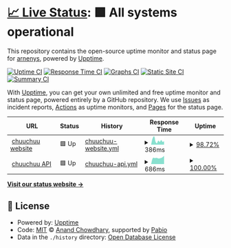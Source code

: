 # [📈 Live Status](https://arnenys.github.io/chuuchuu-monitoring): <!--live status--> **🟩 All systems operational**

This repository contains the open-source uptime monitor and status page for [arnenys](https://arnenys.github.io/chuuchuu-monitoring), powered by [Upptime](https://github.com/upptime/upptime).

[![Uptime CI](https://github.com/arnenys/chuuchuu-monitoring/workflows/Uptime%20CI/badge.svg)](https://github.com/arnenys/chuuchuu-monitoring/actions?query=workflow%3A%22Uptime+CI%22)
[![Response Time CI](https://github.com/arnenys/chuuchuu-monitoring/workflows/Response%20Time%20CI/badge.svg)](https://github.com/arnenys/chuuchuu-monitoring/actions?query=workflow%3A%22Response+Time+CI%22)
[![Graphs CI](https://github.com/arnenys/chuuchuu-monitoring/workflows/Graphs%20CI/badge.svg)](https://github.com/arnenys/chuuchuu-monitoring/actions?query=workflow%3A%22Graphs+CI%22)
[![Static Site CI](https://github.com/arnenys/chuuchuu-monitoring/workflows/Static%20Site%20CI/badge.svg)](https://github.com/arnenys/chuuchuu-monitoring/actions?query=workflow%3A%22Static+Site+CI%22)
[![Summary CI](https://github.com/arnenys/chuuchuu-monitoring/workflows/Summary%20CI/badge.svg)](https://github.com/arnenys/chuuchuu-monitoring/actions?query=workflow%3A%22Summary+CI%22)

With [Upptime](https://upptime.js.org), you can get your own unlimited and free uptime monitor and status page, powered entirely by a GitHub repository. We use [Issues](https://github.com/arnenys/chuuchuu-monitoring/issues) as incident reports, [Actions](https://github.com/arnenys/chuuchuu-monitoring/actions) as uptime monitors, and [Pages](https://arnenys.github.io/chuuchuu-monitoring) for the status page.

<!--start: status pages-->
<!-- This summary is generated by Upptime (https://github.com/upptime/upptime) -->
<!-- Do not edit this manually, your changes will be overwritten -->
<!-- prettier-ignore -->
| URL | Status | History | Response Time | Uptime |
| --- | ------ | ------- | ------------- | ------ |
| <img alt="" src="https://icons.duckduckgo.com/ip3/www.chuuchuu.com.ico" height="13"> [chuuchuu website](https://www.chuuchuu.com) | 🟩 Up | [chuuchuu-website.yml](https://github.com/arnenys/chuuchuu-monitoring/commits/HEAD/history/chuuchuu-website.yml) | <details><summary><img alt="Response time graph" src="./graphs/chuuchuu-website/response-time-week.png" height="20"> 386ms</summary><br><a href="https://arnenys.github.io/chuuchuu-monitoring/history/chuuchuu-website"><img alt="Response time 294" src="https://img.shields.io/endpoint?url=https%3A%2F%2Fraw.githubusercontent.com%2Farnenys%2Fchuuchuu-monitoring%2FHEAD%2Fapi%2Fchuuchuu-website%2Fresponse-time.json"></a><br><a href="https://arnenys.github.io/chuuchuu-monitoring/history/chuuchuu-website"><img alt="24-hour response time 393" src="https://img.shields.io/endpoint?url=https%3A%2F%2Fraw.githubusercontent.com%2Farnenys%2Fchuuchuu-monitoring%2FHEAD%2Fapi%2Fchuuchuu-website%2Fresponse-time-day.json"></a><br><a href="https://arnenys.github.io/chuuchuu-monitoring/history/chuuchuu-website"><img alt="7-day response time 386" src="https://img.shields.io/endpoint?url=https%3A%2F%2Fraw.githubusercontent.com%2Farnenys%2Fchuuchuu-monitoring%2FHEAD%2Fapi%2Fchuuchuu-website%2Fresponse-time-week.json"></a><br><a href="https://arnenys.github.io/chuuchuu-monitoring/history/chuuchuu-website"><img alt="30-day response time 388" src="https://img.shields.io/endpoint?url=https%3A%2F%2Fraw.githubusercontent.com%2Farnenys%2Fchuuchuu-monitoring%2FHEAD%2Fapi%2Fchuuchuu-website%2Fresponse-time-month.json"></a><br><a href="https://arnenys.github.io/chuuchuu-monitoring/history/chuuchuu-website"><img alt="1-year response time 294" src="https://img.shields.io/endpoint?url=https%3A%2F%2Fraw.githubusercontent.com%2Farnenys%2Fchuuchuu-monitoring%2FHEAD%2Fapi%2Fchuuchuu-website%2Fresponse-time-year.json"></a></details> | <details><summary><a href="https://arnenys.github.io/chuuchuu-monitoring/history/chuuchuu-website">98.72%</a></summary><a href="https://arnenys.github.io/chuuchuu-monitoring/history/chuuchuu-website"><img alt="All-time uptime 99.96%" src="https://img.shields.io/endpoint?url=https%3A%2F%2Fraw.githubusercontent.com%2Farnenys%2Fchuuchuu-monitoring%2FHEAD%2Fapi%2Fchuuchuu-website%2Fuptime.json"></a><br><a href="https://arnenys.github.io/chuuchuu-monitoring/history/chuuchuu-website"><img alt="24-hour uptime 100.00%" src="https://img.shields.io/endpoint?url=https%3A%2F%2Fraw.githubusercontent.com%2Farnenys%2Fchuuchuu-monitoring%2FHEAD%2Fapi%2Fchuuchuu-website%2Fuptime-day.json"></a><br><a href="https://arnenys.github.io/chuuchuu-monitoring/history/chuuchuu-website"><img alt="7-day uptime 98.72%" src="https://img.shields.io/endpoint?url=https%3A%2F%2Fraw.githubusercontent.com%2Farnenys%2Fchuuchuu-monitoring%2FHEAD%2Fapi%2Fchuuchuu-website%2Fuptime-week.json"></a><br><a href="https://arnenys.github.io/chuuchuu-monitoring/history/chuuchuu-website"><img alt="30-day uptime 99.71%" src="https://img.shields.io/endpoint?url=https%3A%2F%2Fraw.githubusercontent.com%2Farnenys%2Fchuuchuu-monitoring%2FHEAD%2Fapi%2Fchuuchuu-website%2Fuptime-month.json"></a><br><a href="https://arnenys.github.io/chuuchuu-monitoring/history/chuuchuu-website"><img alt="1-year uptime 99.96%" src="https://img.shields.io/endpoint?url=https%3A%2F%2Fraw.githubusercontent.com%2Farnenys%2Fchuuchuu-monitoring%2FHEAD%2Fapi%2Fchuuchuu-website%2Fuptime-year.json"></a></details>
| <img alt="" src="https://icons.duckduckgo.com/ip3/api.chuuchuu.com.ico" height="13"> [chuuchuu API](http://api.chuuchuu.com/protected) | 🟩 Up | [chuuchuu-api.yml](https://github.com/arnenys/chuuchuu-monitoring/commits/HEAD/history/chuuchuu-api.yml) | <details><summary><img alt="Response time graph" src="./graphs/chuuchuu-api/response-time-week.png" height="20"> 686ms</summary><br><a href="https://arnenys.github.io/chuuchuu-monitoring/history/chuuchuu-api"><img alt="Response time 736" src="https://img.shields.io/endpoint?url=https%3A%2F%2Fraw.githubusercontent.com%2Farnenys%2Fchuuchuu-monitoring%2FHEAD%2Fapi%2Fchuuchuu-api%2Fresponse-time.json"></a><br><a href="https://arnenys.github.io/chuuchuu-monitoring/history/chuuchuu-api"><img alt="24-hour response time 861" src="https://img.shields.io/endpoint?url=https%3A%2F%2Fraw.githubusercontent.com%2Farnenys%2Fchuuchuu-monitoring%2FHEAD%2Fapi%2Fchuuchuu-api%2Fresponse-time-day.json"></a><br><a href="https://arnenys.github.io/chuuchuu-monitoring/history/chuuchuu-api"><img alt="7-day response time 686" src="https://img.shields.io/endpoint?url=https%3A%2F%2Fraw.githubusercontent.com%2Farnenys%2Fchuuchuu-monitoring%2FHEAD%2Fapi%2Fchuuchuu-api%2Fresponse-time-week.json"></a><br><a href="https://arnenys.github.io/chuuchuu-monitoring/history/chuuchuu-api"><img alt="30-day response time 715" src="https://img.shields.io/endpoint?url=https%3A%2F%2Fraw.githubusercontent.com%2Farnenys%2Fchuuchuu-monitoring%2FHEAD%2Fapi%2Fchuuchuu-api%2Fresponse-time-month.json"></a><br><a href="https://arnenys.github.io/chuuchuu-monitoring/history/chuuchuu-api"><img alt="1-year response time 736" src="https://img.shields.io/endpoint?url=https%3A%2F%2Fraw.githubusercontent.com%2Farnenys%2Fchuuchuu-monitoring%2FHEAD%2Fapi%2Fchuuchuu-api%2Fresponse-time-year.json"></a></details> | <details><summary><a href="https://arnenys.github.io/chuuchuu-monitoring/history/chuuchuu-api">100.00%</a></summary><a href="https://arnenys.github.io/chuuchuu-monitoring/history/chuuchuu-api"><img alt="All-time uptime 99.98%" src="https://img.shields.io/endpoint?url=https%3A%2F%2Fraw.githubusercontent.com%2Farnenys%2Fchuuchuu-monitoring%2FHEAD%2Fapi%2Fchuuchuu-api%2Fuptime.json"></a><br><a href="https://arnenys.github.io/chuuchuu-monitoring/history/chuuchuu-api"><img alt="24-hour uptime 100.00%" src="https://img.shields.io/endpoint?url=https%3A%2F%2Fraw.githubusercontent.com%2Farnenys%2Fchuuchuu-monitoring%2FHEAD%2Fapi%2Fchuuchuu-api%2Fuptime-day.json"></a><br><a href="https://arnenys.github.io/chuuchuu-monitoring/history/chuuchuu-api"><img alt="7-day uptime 100.00%" src="https://img.shields.io/endpoint?url=https%3A%2F%2Fraw.githubusercontent.com%2Farnenys%2Fchuuchuu-monitoring%2FHEAD%2Fapi%2Fchuuchuu-api%2Fuptime-week.json"></a><br><a href="https://arnenys.github.io/chuuchuu-monitoring/history/chuuchuu-api"><img alt="30-day uptime 100.00%" src="https://img.shields.io/endpoint?url=https%3A%2F%2Fraw.githubusercontent.com%2Farnenys%2Fchuuchuu-monitoring%2FHEAD%2Fapi%2Fchuuchuu-api%2Fuptime-month.json"></a><br><a href="https://arnenys.github.io/chuuchuu-monitoring/history/chuuchuu-api"><img alt="1-year uptime 99.98%" src="https://img.shields.io/endpoint?url=https%3A%2F%2Fraw.githubusercontent.com%2Farnenys%2Fchuuchuu-monitoring%2FHEAD%2Fapi%2Fchuuchuu-api%2Fuptime-year.json"></a></details>

<!--end: status pages-->

[**Visit our status website →**](https://arnenys.github.io/chuuchuu-monitoring)

## 📄 License

- Powered by: [Upptime](https://github.com/upptime/upptime)
- Code: [MIT](./LICENSE) © [Anand Chowdhary](https://anandchowdhary.com), supported by [Pabio](https://pabio.com)
- Data in the `./history` directory: [Open Database License](https://opendatacommons.org/licenses/odbl/1-0/)
